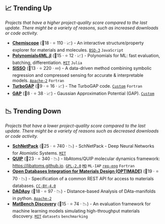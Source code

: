 ## 📈 Trending Up

_Projects that have a higher project-quality score compared to the last update. There might be a variety of reasons, such as increased downloads or code activity._

- <b><a href="https://github.com/lab-cosmo/chemiscope">Chemiscope</a></b> (🥇18 ·  ⭐ 110 · 📈) - An interactive structure/property explorer for materials and molecules. <code><a href="http://bit.ly/3aKzpTv">BSD-3</a></code> <code>JavaScript</code>
- <b><a href="https://github.com/ACEsuit/Polynomials4ML.jl">Polynomials4ML.jl</a></b> (🥈15 ·  ⭐ 12 · 📈) - Polynomials for ML: fast evaluation, batching, differentiation. <code><a href="http://bit.ly/34MBwT8">MIT</a></code> <code>Julia</code>
- <b><a href="https://github.com/rouyang2017/SISSO">SISSO</a></b> (🥈13 ·  ⭐ 220 · 💤) - A data-driven method combining symbolic regression and compressed sensing for accurate & interpretable models. <code><a href="http://bit.ly/3nYMfla">Apache-2</a></code> <code>Fortran</code>
- <b><a href="https://github.com/mcaroba/turbogap">TurboGAP</a></b> (🥉9 ·  ⭐ 16 · 📈) - The TurboGAP code. <code><a href="https://github.com/mcaroba/turbogap/blob/master/LICENSE.md">Custom</a></code> <code>Fortran</code>
- <b><a href="https://libatoms.github.io/">GAP</a></b> (🥉8 ·  ⭐ 38 · 📈) - Gaussian Approximation Potential (GAP). <code><a href="https://github.com/libAtoms/GAP/blob/main/LICENSE.md">Custom</a></code>

## 📉 Trending Down

_Projects that have a lower project-quality score compared to the last update. There might be a variety of reasons such as decreased downloads or code activity._

- <b><a href="https://github.com/atomistic-machine-learning/schnetpack">SchNetPack</a></b> (🥇25 ·  ⭐ 740 · 📉) - SchNetPack - Deep Neural Networks for Atomistic Systems. <code><a href="http://bit.ly/34MBwT8">MIT</a></code>
- <b><a href="https://github.com/libAtoms/QUIP">QUIP</a></b> (🥈23 ·  ⭐ 340 · 📉) - libAtoms/QUIP molecular dynamics framework: https://libatoms.github.io. <code><a href="http://bit.ly/2KucAZR">GPL-2.0</a></code> <a href="https://en.wikipedia.org/wiki/Molecular_dynamics"><code>MD</code></a> <code>ML-IAP</code> <a href="https://en.wikipedia.org/wiki/Feature_engineering"><code>rep-eng</code></a> <code>Fortran</code>
- <b><a href="https://github.com/Materials-Consortia/OPTIMADE">Open Databases Integration for Materials Design (OPTIMADE)</a></b> (🥈19 ·  ⭐ 70 · 📉) - Specification of a common REST API for access to materials databases. <code><a href="https://tldrlegal.com/search?q=CC-BY-4.0">CC-BY-4.0</a></code>
- <b><a href="https://github.com/sissa-data-science/DADApy">DADApy</a></b> (🥇18 ·  ⭐ 97 · 📉) - Distance-based Analysis of DAta-manifolds in python. <code><a href="http://bit.ly/3nYMfla">Apache-2</a></code>
- <b><a href="https://github.com/janosh/matbench-discovery">MatBench Discovery</a></b> (🥈15 ·  ⭐ 74 · 📉) - An evaluation framework for machine learning models simulating high-throughput materials discovery. <code><a href="http://bit.ly/34MBwT8">MIT</a></code> <code>datasets</code> <code>benchmarking</code>

